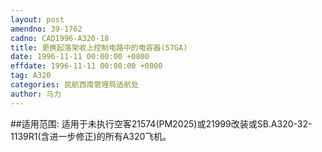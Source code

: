 ```yaml
---
layout: post
amendno: 39-1762
cadno: CAD1996-A320-18
title: 更换起落架收上控制电路中的电容器(57GA)
date: 1996-11-11 00:00:00 +0800
effdate: 1996-11-11 00:00:00 +0800
tag: A320
categories: 民航西南管理局适航处
author: 马力
---
```


##适用范围:
适用于未执行空客21574(PM2025)或21999改装或SB.A320-32-1139R1(含进一步修正)的所有A320飞机。

